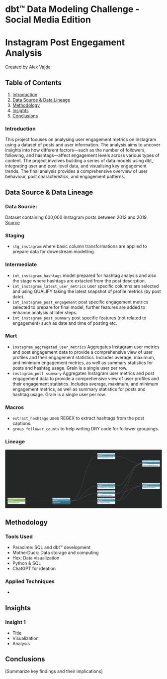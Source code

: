 # dbt™ Data Modeling Challenge - Social Media Edition
# Instagram Post Engegament Analysis
Created by [Alex Vajda](https://www.linkedin.com/in/alexandra-vajda)

## Table of Contents
1. [Introduction](#introduction)
2. [Data Source & Data Lineage](#data-sources)
3. [Methodology](#methodology)
4. [Insights](#insights)
5. [Conclusions](#conclusions)

### Introduction
This project focuses on analysing user engagement metrics on Instagram using a dataset of posts and user information. The analysis aims to uncover insights into how different factors—such as the number of followers, following, and hashtags—affect engagement levels across various types of content.
The project involves building a series of data models using dbt, integrating user and post-level data, and visualising key engagement trends. The final analysis provides a comprehensive overview of user behaviour, post characteristics, and engagement patterns.

## Data Source & Data Lineage

### Data Source:
Dataset containing 600,000 Instagram posts between 2012 and 2019. [Source](https://huggingface.co/datasets/vargr/main_instagram)

### Staging
- `stg_instagram` where basic column transformations are applied to prepare data for downstream modelling.

### Intermediate
- `int_instagram_hashtags` model prepared for hashtag analysis and also the stage where hashtags are extacted from the post descrption.
- `int_instagram_latest_user_metrics` user specific columns are selected and using QUALIFY taking the latest snapshot of profile metrics (by post date).
- `int_instagram_post_engagement` post specific engagement metrics selected to prepare for final model, further features are added to enhance analysis at later steps.
- `int_instagram_post_summary` post specific features (not related to engagement) such as date and time of posting etc.

### Mart
- `instagram_aggregated_user_metrics` Aggregates Instagram user metrics and post engagement data to provide a comprehensive view of user profiles and their engagement statistics. Includes average, maximum, and minimum engagement metrics, as well as summary statistics for posts and hashtag usage. Grain is a single user per row.
- `instagram_post summary` Aggregates Instagram user metrics and post engagement data to provide a comprehensive view of user profiles and their engagement statistics. Includes average, maximum, and minimum engagement metrics, as well as summary statistics for posts and hashtag usage. Grain is a single user per row.

### Macros
- `extract_hashtags` uses REGEX to extract hashtags from the post captions.
- `group_follower_counts` to help writing DRY code for follower groupings.

### Lineage
![Lineage](lineage.png)

## Methodology 
### Tools Used
- Paradime: SQL and dbt™ development
- MotherDuck: Data storage and computing
- Hex: Data visualization
- Python & SQL
- ChatGPT for ideation

### Applied Techniques
- 

## Insights

### Insight 1
- Title
- Visualization
- Analysis

## Conclusions
[Summarize key findings and their implications]
